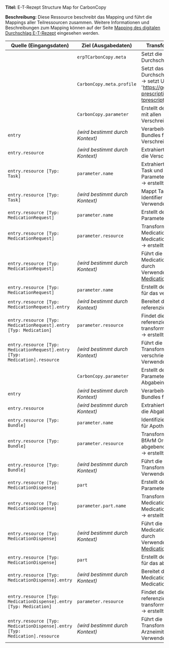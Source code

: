 
**Titel:** E-T-Rezept Structure Map for CarbonCopy

**Beschreibung:** Diese Ressource beschreibt das Mapping und führt die Mappings aller Teilressourcen zusammen. Weitere Informationen und Beschreibungen zum Mapping können auf der Seite [Mapping des digitalen Durchschlag E-T-Rezept](./trezept.html#mapping-des-digitalen-durchschlags-e-t-rezept) eingesehen werden.

| Quelle (Eingangsdaten) | Ziel (Ausgabedaten) | Transformation & Beschreibung |
|------------------------|---------------------|-------------------------------|
|  | `erpTCarbonCopy.meta` | Setzt die Metadaten für den digitalen Durchschlag |
|  | `CarbonCopy.meta.profile` | Setzt das meta.profile des digitalen Durchschlags T-Rezept<br>→ setzt URL 'https://gematik.de/fhir/erp-t-prescription/StructureDefinition/erp-tprescription-carbon-copy|1.0' |
|  | `CarbonCopy.parameter` | Erstellt den rxPrescription Parameter mit allen Verschreibungsinformationen |
| `entry` | *(wird bestimmt durch Kontext)* | Verarbeitet alle Einträge des Quell-Bundles für Verschreibungsinformationen |
| `entry.resource` | *(wird bestimmt durch Kontext)* | Extrahiert relevante Ressourcen für die Verschreibung |
| `entry.resource [Typ: Task]` | `parameter.name` | Extrahiert die E-Rezept-ID aus dem Task und erstellt den prescriptionId Parameter<br>→ erstellt neues Identifier |
| `entry.resource [Typ: Task]` | *(wird bestimmt durch Kontext)* | Mappt Task-Informationen auf Identifier für die Rezept-ID<br>Verwendet Mapping: [Task](./StructureMap-ERPTPrescriptionStructureMapTask.html) |
| `entry.resource [Typ: MedicationRequest]` | `parameter.name` | Erstellt den medicationRequest Parameter für Verschreibungsdetails |
| `entry.resource [Typ: MedicationRequest]` | `parameter.resource` | Transformiert KBV-MedicationRequest in BfArM MedicationRequest Format<br>→ erstellt neues MedicationRequest |
| `entry.resource [Typ: MedicationRequest]` | *(wird bestimmt durch Kontext)* | Führt die detaillierte MedicationRequest-Transformation durch<br>Verwendet Mapping: [MedicationRequest](./StructureMap-ERPTPrescriptionStructureMapMedicationRequest.html) |
| `entry.resource [Typ: MedicationRequest]` | `parameter.name` | Erstellt den medication Parameter für das verschriebene Arzneimittel |
| `entry.resource [Typ: MedicationRequest].entry` | *(wird bestimmt durch Kontext)* | Bereitet die Suche nach der referenzierten Medication vor |
| `entry.resource [Typ: MedicationRequest].entry [Typ: Medication]` | `parameter.resource` | Findet die vom MedicationRequest referenzierte Medication und transformiert sie in BfArM Format<br>→ erstellt neues Medication |
| `entry.resource [Typ: MedicationRequest].entry [Typ: Medication].resource` | *(wird bestimmt durch Kontext)* | Führt die detaillierte Medication-Transformation für das verschriebene Arzneimittel durch<br>Verwendet Mapping: [Medication](./StructureMap-ERPTPrescriptionStructureMapMedication.html) |
|  | `CarbonCopy.parameter` | Erstellt den rxDispensation Parameter mit allen Abgabeinformationen |
| `entry` | *(wird bestimmt durch Kontext)* | Verarbeitet alle Einträge des Quell-Bundles für Abgabeinformationen |
| `entry.resource` | *(wird bestimmt durch Kontext)* | Extrahiert relevante Ressourcen für die Abgabe |
| `entry.resource [Typ: Bundle]` | `parameter.name` | Identifiziert VZD SearchSet Bundle für Apothekeninformationen |
| `entry.resource [Typ: Bundle]` | `parameter.resource` | Transformiert VZD SearchSet in BfArM Organization Format für die abgebende Apotheke<br>→ erstellt neues Organization |
| `entry.resource [Typ: Bundle]` | *(wird bestimmt durch Kontext)* | Führt die detaillierte Organization-Transformation durch<br>Verwendet Mapping: [Organization](./StructureMap-ERPTPrescriptionStructureMapOrganization.html) |
| `entry.resource [Typ: MedicationDispense]` | `part` | Erstellt den medicationDispense Parameter für Abgabedetails |
| `entry.resource [Typ: MedicationDispense]` | `parameter.part.name` | Transformiert gematik MedicationDispense in BfArM MedicationDispense Format<br>→ erstellt neues MedicationDispense |
| `entry.resource [Typ: MedicationDispense]` | *(wird bestimmt durch Kontext)* | Führt die detaillierte MedicationDispense-Transformation durch<br>Verwendet Mapping: [MedicationDispense](./StructureMap-ERPTPrescriptionStructureMapMedicationDispense.html) |
| `entry.resource [Typ: MedicationDispense]` | `part` | Erstellt den medication Parameter für das abgegebene Arzneimittel |
| `entry.resource [Typ: MedicationDispense].entry` | *(wird bestimmt durch Kontext)* | Bereitet die Suche nach der vom MedicationDispense referenzierten Medication vor |
| `entry.resource [Typ: MedicationDispense].entry [Typ: Medication]` | `parameter.resource` | Findet die vom MedicationDispense referenzierte Medication und transformiert sie in BfArM Format<br>→ erstellt neues Medication |
| `entry.resource [Typ: MedicationDispense].entry [Typ: Medication].resource` | *(wird bestimmt durch Kontext)* | Führt die detaillierte Medication-Transformation für das abgegebene Arzneimittel durch<br>Verwendet Mapping: [Medication](./StructureMap-ERPTPrescriptionStructureMapMedication.html) |

